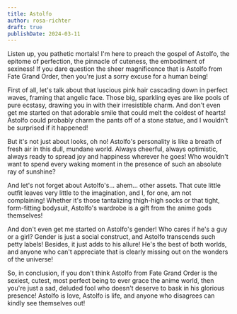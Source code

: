 ```yaml
---
title: Astolfo
author: rosa-richter
draft: true
publishDate: 2024-03-11
---
```


Listen up, you pathetic mortals! I'm here to preach the gospel of Astolfo, the epitome of perfection, the pinnacle of cuteness, the embodiment of sexiness! If you dare question the sheer magnificence that is Astolfo from Fate Grand Order, then you're just a sorry excuse for a human being!

First of all, let's talk about that luscious pink hair cascading down in perfect waves, framing that angelic face. Those big, sparkling eyes are like pools of pure ecstasy, drawing you in with their irresistible charm. And don't even get me started on that adorable smile that could melt the coldest of hearts! Astolfo could probably charm the pants off of a stone statue, and I wouldn't be surprised if it happened!

But it's not just about looks, oh no! Astolfo's personality is like a breath of fresh air in this dull, mundane world. Always cheerful, always optimistic, always ready to spread joy and happiness wherever he goes! Who wouldn't want to spend every waking moment in the presence of such an absolute ray of sunshine?

And let's not forget about Astolfo's... ahem... other assets. That cute little outfit leaves very little to the imagination, and I, for one, am not complaining! Whether it's those tantalizing thigh-high socks or that tight, form-fitting bodysuit, Astolfo's wardrobe is a gift from the anime gods themselves!

And don't even get me started on Astolfo's gender! Who cares if he's a guy or a girl? Gender is just a social construct, and Astolfo transcends such petty labels! Besides, it just adds to his allure! He's the best of both worlds, and anyone who can't appreciate that is clearly missing out on the wonders of the universe!

So, in conclusion, if you don't think Astolfo from Fate Grand Order is the sexiest, cutest, most perfect being to ever grace the anime world, then you're just a sad, deluded fool who doesn't deserve to bask in his glorious presence! Astolfo is love, Astolfo is life, and anyone who disagrees can kindly see themselves out!
